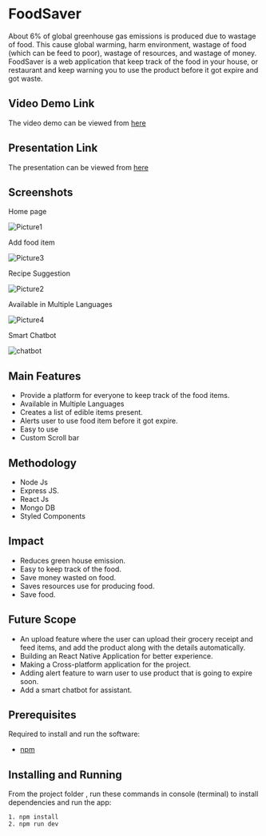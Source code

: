 # FoodSaver
About 6% of global greenhouse gas emissions is produced due to wastage of food. This cause global warming, harm environment, wastage of food (which can be feed to poor), wastage of resources, and wastage of money. FoodSaver is a web application that keep track of the food in your house, or restaurant and keep warning you to use the product before it got expire and got waste.

## Video Demo Link
The video demo can be viewed from [here](https://youtu.be/ApmCtQc77NA)

## Presentation Link
The presentation can be viewed from [here](https://onedrive.live.com/edit.aspx?resid=2C1DBFC36D3E5AD3!113&ithint=file%2cpptx&authkey=!AMApCqmo-QSfn-c)

## Screenshots
Home page

![Picture1](https://user-images.githubusercontent.com/64153988/112748823-0be3fd00-8fdc-11eb-8d57-d46d6c2dc83f.png)

Add food item

![Picture3](https://user-images.githubusercontent.com/64153988/112748821-0a1a3980-8fdc-11eb-8cfb-9f6167e7976a.png)

Recipe Suggestion

![Picture2](https://user-images.githubusercontent.com/64153988/112748824-0be3fd00-8fdc-11eb-9dbb-58709d796b97.png)

Available in Multiple Languages

![Picture4](https://user-images.githubusercontent.com/64153988/112748822-0b4b6680-8fdc-11eb-80fe-c78485af86ae.png)

Smart Chatbot

![chatbot](https://user-images.githubusercontent.com/64153988/112748926-b9efa700-8fdc-11eb-8f70-ae36142c6c0b.png)


## Main Features
- Provide a platform for everyone to keep track of the food items.
- Available in Multiple Languages
- Creates a list of edible items present.
- Alerts user to use food item before it got expire.
- Easy to use 
- Custom Scroll bar

## Methodology
- Node Js 
- Express JS.
- React Js
- Mongo DB
- Styled Components

## Impact
- Reduces green house emission.
- Easy to keep track of the food.
- Save money wasted on food.
- Saves resources use for producing food.
- Save food.

## Future Scope
- An upload feature where the user can upload their grocery receipt and feed items, and add the product along with the details automatically.
- Building an React Native Application for better experience.
- Making a Cross-platform application for the project.
- Adding alert feature to warn user to use product that is going to expire soon.
- Add a smart chatbot for assistant.


## Prerequisites
Required to install and run the software:

 * [npm](https://www.npmjs.com/get-npm)


## Installing and Running

From the project folder , run these commands in console (terminal) to install dependencies and run the app:
```
1. npm install
2. npm run dev
